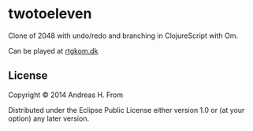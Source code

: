 # twotoeleven

Clone of 2048 with undo/redo and branching in ClojureScript with Om.

Can be played at [rtgkom.dk](http://www.rtgkom.dk/~andreashf11/projects/twotoeleven/)

## License

Copyright © 2014 Andreas H. From

Distributed under the Eclipse Public License either version 1.0 or (at
your option) any later version.
